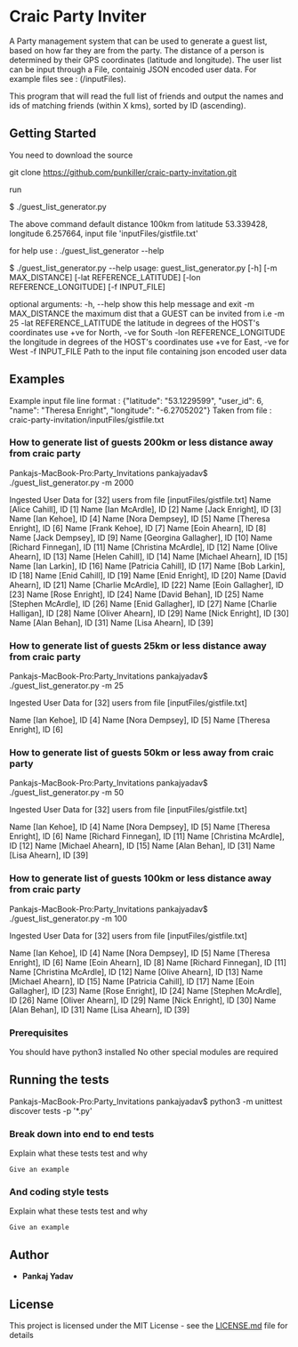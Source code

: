 # Craic Party Inviter

A Party management system that can be used to generate a guest list, based on how far they are from the party.
The distance of a person is determined by their GPS coordinates (latitude and longitude).
The user list can be input through a File, containig JSON encoded user data.
For example files see : (/inputFiles). 

This program that will read the full list of friends and output the names and ids of matching friends (within X kms), sorted by ID (ascending).

## Getting Started

You need to download the source

git clone https://github.com/punkiller/craic-party-invitation.git

run 

$ ./guest_list_generator.py

The above command default distance 100km from latitude 53.339428, longitude 6.257664, input file 'inputFiles/gistfile.txt'

for help use : 
./guest_list_generator --help

$ ./guest_list_generator.py --help
usage: guest_list_generator.py [-h] [-m MAX_DISTANCE]
                               [-lat REFERENCE_LATITUDE]
                               [-lon REFERENCE_LONGITUDE] [-f INPUT_FILE]

optional arguments:
  -h, --help            show this help message and exit
  -m MAX_DISTANCE       the maximum dist that a GUEST can be invited from i.e
                        -m 25
  -lat REFERENCE_LATITUDE
                        the latitude in degrees of the HOST's coordinates use
                        +ve for North, -ve for South
  -lon REFERENCE_LONGITUDE
                        the longitude in degrees of the HOST's coordinates use
                        +ve for East, -ve for West
  -f INPUT_FILE         Path to the input file containing json encoded user
                        data


## Examples

Example input file line format :
{"latitude": "53.1229599", "user_id": 6, "name": "Theresa Enright", "longitude": "-6.2705202"}
Taken from file :
craic-party-invitation/inputFiles/gistfile.txt

### How to generate list of guests 200km or less distance away from craic party

Pankajs-MacBook-Pro:Party_Invitations pankajyadav$ ./guest_list_generator.py -m 2000  

Ingested User Data for [32] users from file [inputFiles/gistfile.txt]
Name [Alice Cahill], ID [1]
Name [Ian McArdle], ID [2]
Name [Jack Enright], ID [3]
Name [Ian Kehoe], ID [4]
Name [Nora Dempsey], ID [5]
Name [Theresa Enright], ID [6]
Name [Frank Kehoe], ID [7]
Name [Eoin Ahearn], ID [8]
Name [Jack Dempsey], ID [9]
Name [Georgina Gallagher], ID [10]
Name [Richard Finnegan], ID [11]
Name [Christina McArdle], ID [12]
Name [Olive Ahearn], ID [13]
Name [Helen Cahill], ID [14]
Name [Michael Ahearn], ID [15]
Name [Ian Larkin], ID [16]
Name [Patricia Cahill], ID [17]
Name [Bob Larkin], ID [18]
Name [Enid Cahill], ID [19]
Name [Enid Enright], ID [20]
Name [David Ahearn], ID [21]
Name [Charlie McArdle], ID [22]
Name [Eoin Gallagher], ID [23]
Name [Rose Enright], ID [24]
Name [David Behan], ID [25]
Name [Stephen McArdle], ID [26]
Name [Enid Gallagher], ID [27]
Name [Charlie Halligan], ID [28]
Name [Oliver Ahearn], ID [29]
Name [Nick Enright], ID [30]
Name [Alan Behan], ID [31]
Name [Lisa Ahearn], ID [39]

### How to generate list of guests 25km or less distance away from craic party

Pankajs-MacBook-Pro:Party_Invitations pankajyadav$ ./guest_list_generator.py -m 25  

Ingested User Data for [32] users from file [inputFiles/gistfile.txt]

Name [Ian Kehoe], ID [4]
Name [Nora Dempsey], ID [5]
Name [Theresa Enright], ID [6]

### How to generate list of guests 50km or less away from craic party

Pankajs-MacBook-Pro:Party_Invitations pankajyadav$ ./guest_list_generator.py -m 50

Ingested User Data for [32] users from file [inputFiles/gistfile.txt]

Name [Ian Kehoe], ID [4]
Name [Nora Dempsey], ID [5]
Name [Theresa Enright], ID [6]
Name [Richard Finnegan], ID [11]
Name [Christina McArdle], ID [12]
Name [Michael Ahearn], ID [15]
Name [Alan Behan], ID [31]
Name [Lisa Ahearn], ID [39]

### How to generate list of guests 100km or less distance away from craic party

Pankajs-MacBook-Pro:Party_Invitations pankajyadav$ ./guest_list_generator.py -m 100

Ingested User Data for [32] users from file [inputFiles/gistfile.txt]

Name [Ian Kehoe], ID [4]
Name [Nora Dempsey], ID [5]
Name [Theresa Enright], ID [6]
Name [Eoin Ahearn], ID [8]
Name [Richard Finnegan], ID [11]
Name [Christina McArdle], ID [12]
Name [Olive Ahearn], ID [13]
Name [Michael Ahearn], ID [15]
Name [Patricia Cahill], ID [17]
Name [Eoin Gallagher], ID [23]
Name [Rose Enright], ID [24]
Name [Stephen McArdle], ID [26]
Name [Oliver Ahearn], ID [29]
Name [Nick Enright], ID [30]
Name [Alan Behan], ID [31]
Name [Lisa Ahearn], ID [39]


### Prerequisites

You should have python3 installed 
No other special modules are required

## Running the tests
Pankajs-MacBook-Pro:Party_Invitations pankajyadav$ python3 -m unittest discover tests -p '*.py'


### Break down into end to end tests

Explain what these tests test and why

```
Give an example
```

### And coding style tests

Explain what these tests test and why

```
Give an example
```
## Author

* **Pankaj Yadav**

## License

This project is licensed under the MIT License - see the [LICENSE.md](LICENSE.md) file for details
